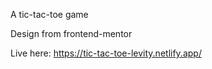 A tic-tac-toe game

Design from frontend-mentor

Live here: https://tic-tac-toe-levity.netlify.app/
